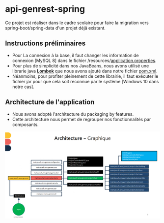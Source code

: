 # api-genrest-spring
Ce projet est réaliser dans le cadre scolaire pour faire la migration vers spring-boot/spring-data d'un projet déjâ existant.

## Instructions préliminaires
  - Pour La connexion à la base, il faut changer les information de connexion [MySQL 8] dans le fichier /resources/[application.properties](https://github.com/SLY-221/api-genrest-spring/blob/master/src/main/resources/application.properties).
  - Pour plus de simplicité dans nos JavaBeans, nous avons utilisé une librarie java **[Lombok](https://projectlombok.org/)** que nous avons ajouté dans notre fichier [pom.xml](https://github.com/SLY-221/api-genrest-spring/blob/master/pom.xml).
  - Néanmoins, pour profiter pleinement de cette librairie, il faut exécuter le fichier jar pour que cela soit reconnue par le système [Windows 10 dans notre cas].
## Architecture de l'application
- Nous avons adopté l'architecture du packaging by features.
- Cette architecture nous permet de regrouper nos fonctionnalités par composants.

![image de l'architecture](screenshots/features.png)
